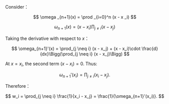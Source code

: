 Consider：

$$
\omega _{n+1}(x) = \prod _{i=0}^n (x - x _i)
$$

$$
\omega_{n+1}(x) = (x - x_i) \prod_{j \neq i} (x - x_j)
$$

Taking the derivative with respect to $x$：

$$
\omega_{n+1}'(x) 
= \prod_{j \neq i} (x - x_j) + (x - x_i)\cdot \frac{d}{dx}\Bigg(\prod_{j \neq i} (x - x_j)\Bigg)
$$

At $x = x_i$, the second term  $(x - x_i)=0$. Thus:

$$
\omega_{n+1}'(x_i) = \prod_{j \neq i} (x_i - x_j).
$$

Therefore：

$$
w_i = \prod_{j \neq i} \frac{1}{x_i - x_j} 
= \frac{1}{\omega_{n+1}'(x_i)}.
$$
